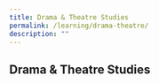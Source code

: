 ```yaml
---
title: Drama & Theatre Studies
permalink: /learning/drama-theatre/
description: ""
---
```

## Drama & Theatre Studies

